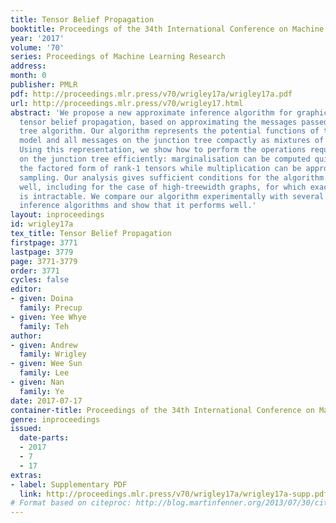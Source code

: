 ```yaml
---
title: Tensor Belief Propagation
booktitle: Proceedings of the 34th International Conference on Machine Learning
year: '2017'
volume: '70'
series: Proceedings of Machine Learning Research
address: 
month: 0
publisher: PMLR
pdf: http://proceedings.mlr.press/v70/wrigley17a/wrigley17a.pdf
url: http://proceedings.mlr.press/v70/wrigley17.html
abstract: 'We propose a new approximate inference algorithm for graphical models,
  tensor belief propagation, based on approximating the messages passed in the junction
  tree algorithm. Our algorithm represents the potential functions of the graphical
  model and all messages on the junction tree compactly as mixtures of rank-1 tensors.
  Using this representation, we show how to perform the operations required for inference
  on the junction tree efficiently: marginalisation can be computed quickly due to
  the factored form of rank-1 tensors while multiplication can be approximated using
  sampling. Our analysis gives sufficient conditions for the algorithm to perform
  well, including for the case of high-treewidth graphs, for which exact inference
  is intractable. We compare our algorithm experimentally with several approximate
  inference algorithms and show that it performs well.'
layout: inproceedings
id: wrigley17a
tex_title: Tensor Belief Propagation
firstpage: 3771
lastpage: 3779
page: 3771-3779
order: 3771
cycles: false
editor:
- given: Doina
  family: Precup
- given: Yee Whye
  family: Teh
author:
- given: Andrew
  family: Wrigley
- given: Wee Sun
  family: Lee
- given: Nan
  family: Ye
date: 2017-07-17
container-title: Proceedings of the 34th International Conference on Machine Learning
genre: inproceedings
issued:
  date-parts:
  - 2017
  - 7
  - 17
extras:
- label: Supplementary PDF
  link: http://proceedings.mlr.press/v70/wrigley17a/wrigley17a-supp.pdf
# Format based on citeproc: http://blog.martinfenner.org/2013/07/30/citeproc-yaml-for-bibliographies/
---
```

